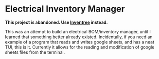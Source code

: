 # Electrical Inventory Manager

**This project is abandoned. Use [Inventree](https://inventree.org/) instead.**

This was an attempt to build an electrical BOM/inventory manager, until I learned that
something better already existed. Incidentally, if you need an example of a program that
reads and writes google sheets, and has a neat TUI, this is it. Currently it allows for
the reading and modification of google sheets files from the terminal.